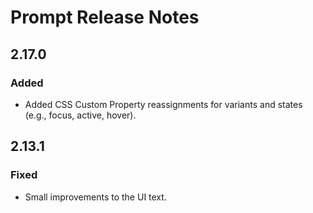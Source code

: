 <!-- Release notes authoring guidelines: http://keepachangelog.com/ -->

# Prompt Release Notes

<!-- ## [Unreleased] -->

## 2.17.0

### Added

- Added CSS Custom Property reassignments for variants and states (e.g., focus, active, hover).

## 2.13.1

### Fixed

- Small improvements to the UI text.

<!-- ## [VERSION] -->
